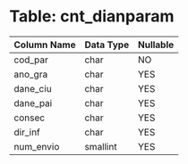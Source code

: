 # Table: cnt_dianparam

| Column Name | Data Type | Nullable |
|-------------|-----------|----------|
| cod_par | char | NO |
| ano_gra | char | YES |
| dane_ciu | char | YES |
| dane_pai | char | YES |
| consec | char | YES |
| dir_inf | char | YES |
| num_envio | smallint | YES |
